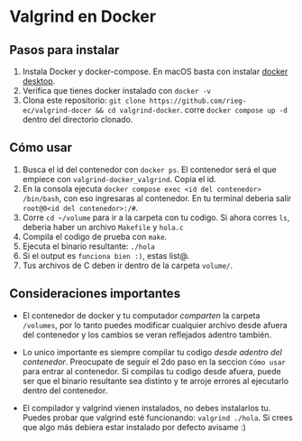 # Valgrind en Docker

## Pasos para instalar

1. Instala Docker y docker-compose. En macOS basta con instalar [docker desktop](https://docs.docker.com/desktop/mac/install/).
2. Verifica que tienes docker instalado con `docker -v`
3. Clona este repositorio: `git clone https://github.com/rieg-ec/valgrind-docer && cd valgrind-docker`. corre `docker compose up -d` dentro del directorio clonado.

## Cómo usar

1. Busca el id del contenedor con `docker ps`. El contenedor será el que empiece con `valgrind-docker_valgrind`. Copia el id.
2. En la consola ejecuta `docker compose exec <id del contenedor> /bin/bash`, con eso ingresaras al contenedor. En tu terminal deberia salir `root@0<id del contenedor>:/#`.
3. Corre `cd ~/volume` para ir a la carpeta con tu codigo. Si ahora corres `ls`, deberia haber un archivo `Makefile` y `hola.c`
4. Compila el codigo de prueba con `make`.
5. Ejecuta el binario resultante: `./hola`
6. Si el output es `funciona bien :)`, estas list@.
7. Tus archivos de C deben ir dentro de la carpeta `volume/`.

## Consideraciones importantes

- El contenedor de docker y tu computador _comparten_ la carpeta `/volumes`, por lo tanto puedes modificar cualquier archivo desde afuera del contenedor y los cambios se veran reflejados adentro también.

- Lo unico importante es siempre compilar tu codigo _desde adentro del contenedor_. Preocupate de seguir el 2do paso en la seccion `Cómo usar` para entrar al contenedor. Si compilas tu codigo desde afuera, puede ser que el binario resultante sea distinto y te arroje errores al ejecutarlo dentro del contenedor.

- El compilador y valgrind vienen instalados, no debes instalarlos tu. Puedes probar que valgrind esté funcionando: `valgrind ./hola`. Si crees que algo más debiera estar instalado por defecto avisame :)
